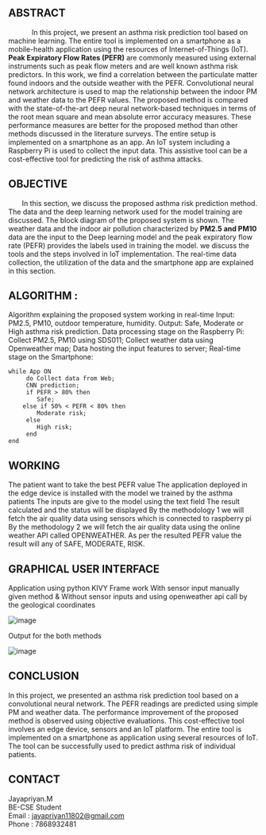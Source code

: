 

## ABSTRACT 
            In this project, we present an asthma risk prediction tool based on machine learning. The entire tool is implemented on a smartphone as a mobile-health application using the resources of Internet-of-Things (IoT). **Peak Expiratory Flow Rates (PEFR)** are commonly measured using external instruments such as peak flow meters and are well known asthma risk predictors. In this work, we find a correlation between the particulate matter found indoors and the outside weather with the PEFR. Convolutional neural network architecture is used to map the relationship between the indoor PM and weather data to the PEFR values. The proposed method is compared with the state-of-the-art deep neural network-based techniques in terms of the root mean square and mean absolute error accuracy measures. These performance measures are better for the proposed method than other methods discussed in the literature surveys. The entire setup is implemented on a smartphone as an app. An IoT system including a Raspberry Pi is used to collect the input data. This assistive tool can be a cost-effective tool for predicting the risk of asthma attacks.

## OBJECTIVE

       In this section, we discuss the proposed asthma risk prediction method. The data and the deep learning network used for the model training are discussed. The block diagram of the proposed system is shown. The weather data and the indoor air pollution characterized by **PM2.5 and PM10** data are the input to the Deep learning model and the peak expiratory flow rate (PEFR) provides the labels used in training the model. we discuss the tools and the steps involved in IoT implementation. The real-time data collection, the utilization of the data and the smartphone app are explained in this section.

## ALGORITHM :

Algorithm explaining the proposed system working in real-time 
Input: PM2.5, PM10, outdoor temperature, humidity. 
Output: Safe, Moderate or High asthma risk prediction. 
Data processing stage on the Raspberry Pi: 
Collect PM2.5, PM10 using SDS011; Collect weather data using Openweather map; Data hosting the input features to server; 
Real-time stage on the Smartphone: 

	while App ON 
		 do Collect data from Web;
		 CNN prediction;
		 if PEFR > 80% then 
			Safe; 
		else if 50% < PEFR < 80% then 
			Moderate risk;
		 else 
			High risk;
		 end
	end

## WORKING

The patient want to take the best PEFR value 
The application deployed in the edge device is installed with the model we trained by the asthma patients 
The inputs are give to the model using the text field
The result calculated and the status will be displayed
By the methodology 1 we will fetch the air quality data using sensors which is connected to raspberry pi 
By the methodology 2 we will fetch the air quality data using the online weather API called OPENWEATHER.
As per the resulted PEFR value the result will any of SAFE, MODERATE, RISK.

## GRAPHICAL USER INTERFACE 

Application using python KIVY Frame work 
With sensor input manually given method
&
Without sensor inputs and using openweather api call by the geological coordinates 

![image](https://user-images.githubusercontent.com/77343301/209463411-f62bb76a-4261-4a26-a463-a40b12db2169.png)

Output for the both methods 

![image](https://user-images.githubusercontent.com/77343301/209463449-63218158-f066-4f6e-970b-bd1930fe5fda.png)

## CONCLUSION 

In this project, we presented an asthma risk prediction tool based on a convolutional neural network. The PEFR readings are predicted using simple PM and weather data. The performance improvement of the proposed method is observed using objective evaluations. This cost-effective tool involves an edge device, sensors and an IoT platform. The entire tool is implemented on a smartphone as application using several resources of IoT. The tool can be successfully used to predict asthma risk of individual patients.

## CONTACT



Jayapriyan.M     
BE-CSE Student   
Email : jayapriyan11802@gmail.com    
Phone : 7868932481 


